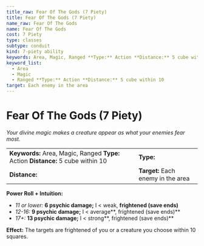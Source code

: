 ```yaml
---
title_raw: Fear Of The Gods (7 Piety)
title: Fear Of The Gods (7 Piety)
name_raw: Fear Of The Gods
name: Fear Of The Gods
cost: 7 Piety
type: classes
subtype: conduit
kind: 7-piety ability
keywords: Area, Magic, Ranged **Type:** Action **Distance:** 5 cube within 10
keyword_list:
  - Area
  - Magic
  - Ranged **Type:** Action **Distance:** 5 cube within 10
target: Each enemy in the area
---
```


# Fear Of The Gods (7 Piety)

*Your divine magic makes a creature appear as what your enemies fear most.*

|                                                                                   |                                    |
| :-------------------------------------------------------------------------------- | :--------------------------------- |
| **Keywords:** Area, Magic, Ranged **Type:** Action **Distance:** 5 cube within 10 | **Type:**                          |
| **Distance:**                                                                     | **Target:** Each enemy in the area |

**Power Roll + Intuition:**

- *11 or lower:* **6 psychic damage;** I \< weak, **frightened (save ends)**
- *12-16:* **9 psychic damage;** I \< average\*\*, frightened (save ends)\*\*
- *17+:* **13 psychic damage;** I \< strong\*\*, frightened (save ends)\*\*

**Effect:** The targets are frightened of you or a creature you choose within 10 squares.
